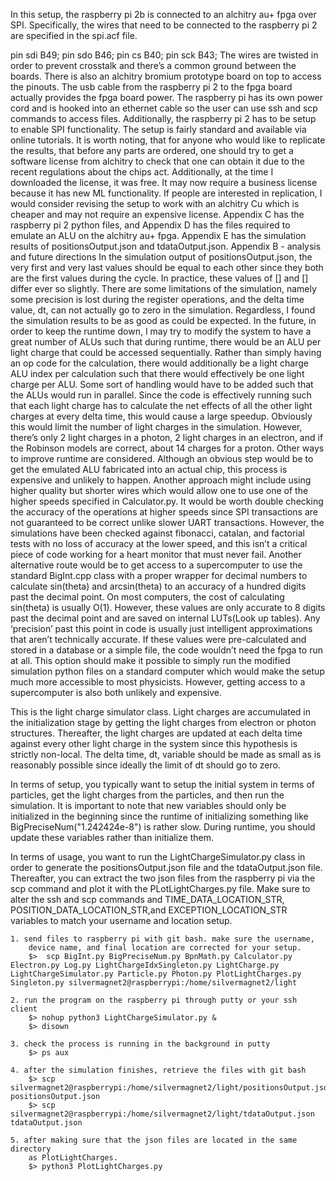 In this setup, the raspberry pi 2b is connected to an alchitry au+ fpga over SPI. Specifically, the wires that need to be connected to the raspberry pi 2 are specified in the spi.acf file.


pin sdi B49;
pin sdo B46;
pin cs B40;
pin sck B43;
The wires are twisted in order to prevent crosstalk and there’s a common ground between the boards. There is also an alchitry bromium prototype board on top to access the pinouts. The usb cable from the raspberry pi 2 to the fpga board actually provides the fpga board power. The raspberry pi has its own power cord and is hooked into an ethernet cable so the user can use ssh and scp commands to access files. Additionally, the raspberry pi 2 has to be setup to enable SPI functionality. The setup is fairly standard and available via online tutorials.
It is worth noting, that for anyone who would like to replicate the results, that before any parts are ordered, one should try to get a software license from alchitry to check that one can obtain it due to the recent regulations about the chips act. Additionally, at the time I downloaded the license, it was free. It may now require a business license because it has new ML functionality. If people are interested in replication, I would consider revising the setup to work with an alchitry Cu which is cheaper and may not require an expensive license. Appendix C has the raspberry pi 2 python files, and Appendix D has the files required to emulate an ALU on the alchitry au+ fpga. Appendix E has the simulation results of positionsOutput.json and tdataOutput.json.
Appendix B - analysis and future directions
In the simulation output of positionsOutput.json, the very first and very last values should be equal to each other since they both are the first values during the cycle. In practice, these values of [] and [] differ ever so slightly. There are some limitations of the simulation, namely some precision is lost during the register operations, and the delta time value, dt, can not actually go to zero in the simulation. Regardless, I found the simulation results to be as good as could be expected.
In the future, in order to keep the runtime down, I may try to modify the system to have a great number of ALUs such that during runtime, there would be an ALU per light charge that could be accessed sequentially. Rather than simply having an op code for the calculation, there would additionally be a light charge ALU index per calculation such that there would effectively be one light charge per ALU. Some sort of handling would have to be added such that the ALUs would run in parallel. Since the code is effectively running such that each light charge has to calculate the net effects of all the other light charges at every delta time, this would cause a large speedup. Obviously this would limit the number of light charges in the simulation. However, there’s only 2 light charges in a photon, 2 light charges in an electron, and if the Robinson models are correct, about 14 charges for a proton. 
Other ways to improve runtime are considered. Although an obvious step would be to get the emulated ALU fabricated into an actual chip, this process is expensive and unlikely to happen. Another approach might include using higher quality but shorter wires which would allow one to use one of the higher speeds specified in Calculator.py. It would be worth double checking the accuracy of the operations at higher speeds since SPI transactions are not guaranteed to be correct unlike slower UART transactions. However, the simulations have been checked against fibonacci, catalan, and factorial tests with no loss of accuracy at the lower speed, and this isn’t a critical piece of code working for a heart monitor that must never fail.
Another alternative route would be to get access to a supercomputer to use the standard BigInt.cpp class with a proper wrapper for decimal numbers to calculate sin(theta) and arcsin(theta) to an accuracy of a hundred digits past the decimal point. On most computers, the cost of calculating sin(theta) is usually O(1). However, these values are only accurate to 8 digits past the decimal point and are saved on internal LUTs(Look up tables). Any ‘precision’ past this point in code is usually just intelligent approximations that aren’t technically accurate. If these values were pre-calculated and stored in a database or a simple file, the code wouldn’t need the fpga to run at all. This option should make it possible to simply run the modified simulation python files on a standard computer which would make the setup much more accessible to most physicists. However, getting access to a supercomputer is also both unlikely and expensive.

This is the light charge simulator class. Light charges are accumulated in the
initialization stage by getting the light charges from electron or photon
structures. Thereafter, the light charges are updated at each delta time 
against every other light charge in the system since this hypothesis is 
strictly non-local. The delta time, dt, variable should be made as small as is
reasonably possible since ideally the limit of dt should go to zero.

In terms of setup, you typically want to setup the initial system in terms of
particles, get the light charges from the particles, and then run the 
simulation. It is important to note that new variables should only be 
initialized in the beginning since the runtime of initializing something like
BigPreciseNum("1.242424e-8") is rather slow. During runtime, you should
update these variables rather than initialize them.

In terms of usage, you want to run the LightChargeSimulator.py class in order
to generate the positionsOutput.json file and the tdataOutput.json file. 
Thereafter, you can extract the two json files from the raspberry pi via the 
scp command and plot it with the PLotLightCharges.py file. Make sure to alter
the ssh and scp commands and TIME_DATA_LOCATION_STR, POSITION_DATA_LOCATION_STR,and
EXCEPTION_LOCATION_STR variables to match your username and location setup.

    1. send files to raspberry pi with git bash. make sure the username, 
        device name, and final location are corrected for your setup.
        $>  scp BigInt.py BigPreciseNum.py BpnMath.py Calculator.py Electron.py Log.py LightChargeIdxSingleton.py LightCharge.py LightChargeSimulator.py Particle.py Photon.py PlotLightCharges.py Singleton.py silvermagnet2@raspberrypi:/home/silvermagnet2/light

    2. run the program on the raspberry pi through putty or your ssh client
        $> nohup python3 LightChargeSimulator.py &
        $> disown
        
    3. check the process is running in the background in putty
        $> ps aux
        
    4. after the simulation finishes, retrieve the files with git bash
        $> scp silvermagnet2@raspberrypi:/home/silvermagnet2/light/positionsOutput.json positionsOutput.json
        $> scp silvermagnet2@raspberrypi:/home/silvermagnet2/light/tdataOutput.json tdataOutput.json
        
    5. after making sure that the json files are located in the same directory
        as PlotLightCharges.
        $> python3 PlotLightCharges.py